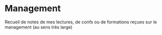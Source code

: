 # Management
Recueil de notes de mes lectures, de confs ou de formations reçues sur le management (au sens très large)
